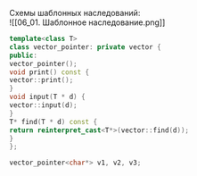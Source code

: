 Схемы шаблонных наследований:  
![[06_01. Шаблонное наследование.png]]  
```cpp
template<class T>
class vector_pointer: private vector {
public: 
vector_pointer();
void print() const {
vector::print();
}
void input(T * d) {
vector::input(d);
}
T* find(T * d) const {
return reinterpret_cast<T*>(vector::find(d));
}
};

vector_pointer<char*> v1, v2, v3;
```